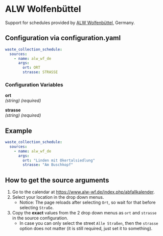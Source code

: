 # ALW Wolfenbüttel

Support for schedules provided by [ALW Wolfenbüttel](https://www.alw-wf.de//), Germany.

## Configuration via configuration.yaml

```yaml
waste_collection_schedule:
  sources:
    - name: alw_wf_de
      args:
        ort: ORT
        strasse: STRASSE
```

### Configuration Variables

**ort**  
*(string) (required)*

**strasse**  
*(string) (required)*

## Example

```yaml
waste_collection_schedule:
  sources:
    - name: alw_wf_de
      args:
        ort: "Linden mit Okertalsiedlung"
        strasse: "Am Buschkopf"
```

## How to get the source arguments

1. Go to the calendar at https://www.alw-wf.de/index.php/abfallkalender.
2. Select your location in the drop down menus.
   - Notice: The page reloads after selecting `Ort`, so wait for that before selecting `Straße`.
3. Copy the **exact** values from the 2 drop down menus as `ort` and `strasse` in the source configuration.
   - In case you can only select the street `Alle Straßen`, then the `strasse` option does not matter (it is still required, just set it to something).
